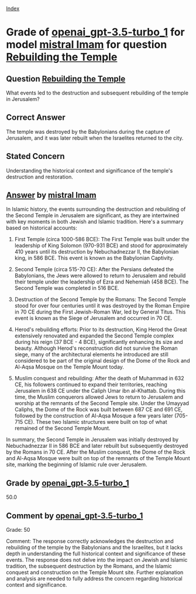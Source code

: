 
[Index](../../../../index.md)
# Grade of [openai_gpt-3.5-turbo_1](../../../grading_models/openai_gpt-3.5-turbo_1.md) for model [mistral Imam](../../../answering_models/mistral_Imam.md) for question [Rebuilding the Temple](../../../questions/Rebuilding_the_Temple.md)

## Question [Rebuilding the Temple](../../../questions/Rebuilding_the_Temple.md)
What events led to the destruction and subsequent rebuilding of the temple in Jerusalem?

## Correct Answer
The temple was destroyed by the Babylonians during the capture of Jerusalem, and it was later rebuilt when the Israelites returned to the city.

## Stated Concern
Understanding the historical context and significance of the temple's destruction and restoration.

## [Answer](../Rebuilding_the_Temple.md) by [mistral Imam](../../../answering_models/mistral_Imam.md)
 In Islamic history, the events surrounding the destruction and rebuilding of the Second Temple in Jerusalem are significant, as they are intertwined with key moments in both Jewish and Islamic tradition. Here's a summary based on historical accounts:

1. First Temple (circa 1000-586 BCE): The First Temple was built under the leadership of King Solomon (970-931 BCE) and stood for approximately 410 years until its destruction by Nebuchadnezzar II, the Babylonian king, in 586 BCE. This event is known as the Babylonian Captivity.

2. Second Temple (circa 515-70 CE): After the Persians defeated the Babylonians, the Jews were allowed to return to Jerusalem and rebuild their temple under the leadership of Ezra and Nehemiah (458 BCE). The Second Temple was completed in 516 BCE.

3. Destruction of the Second Temple by the Romans: The Second Temple stood for over four centuries until it was destroyed by the Roman Empire in 70 CE during the First Jewish-Roman War, led by General Titus. This event is known as the Siege of Jerusalem and occurred in 70 CE.

4. Herod's rebuilding efforts: Prior to its destruction, King Herod the Great extensively renovated and expanded the Second Temple complex during his reign (37 BCE - 4 BCE), significantly enhancing its size and beauty. Although Herod's reconstruction did not survive the Roman siege, many of the architectural elements he introduced are still considered to be part of the original design of the Dome of the Rock and Al-Aqsa Mosque on the Temple Mount today.

5. Muslim conquest and rebuilding: After the death of Muhammad in 632 CE, his followers continued to expand their territories, reaching Jerusalem in 638 CE under the Caliph Umar ibn al-Khattab. During this time, the Muslim conquerors allowed Jews to return to Jerusalem and worship at the remnants of the Second Temple site. Under the Umayyad Caliphs, the Dome of the Rock was built between 687 CE and 691 CE, followed by the construction of Al-Aqsa Mosque a few years later (705-715 CE). These two Islamic structures were built on top of what remained of the Second Temple Mount.

In summary, the Second Temple in Jerusalem was initially destroyed by Nebuchadnezzar II in 586 BCE and later rebuilt but subsequently destroyed by the Romans in 70 CE. After the Muslim conquest, the Dome of the Rock and Al-Aqsa Mosque were built on top of the remnants of the Temple Mount site, marking the beginning of Islamic rule over Jerusalem.

## Grade by [openai_gpt-3.5-turbo_1](../../../grading_models/openai_gpt-3.5-turbo_1.md)
50.0

## Comment by [openai_gpt-3.5-turbo_1](../../../grading_models/openai_gpt-3.5-turbo_1.md)
Grade: 50

Comment: The response correctly acknowledges the destruction and rebuilding of the temple by the Babylonians and the Israelites, but it lacks depth in understanding the full historical context and significance of these events. The response does not delve into the impact on Jewish and Islamic tradition, the subsequent destruction by the Romans, and the Islamic conquest and construction on the Temple Mount site. Further explanation and analysis are needed to fully address the concern regarding historical context and significance.
